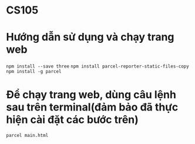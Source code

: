 # CS105
# Hướng dẫn sử dụng và chạy trang web
`npm install --save three`
`npm install parcel-reporter-static-files-copy`
`npm install -g parcel`
# Để chạy trang web, dùng câu lệnh sau trên terminal(đảm bảo đã thực hiện cài đặt các bước trên)
`parcel main.html`
